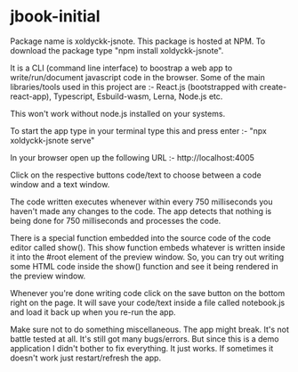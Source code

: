 # jbook-initial
Package name is xoldyckk-jsnote. This package is hosted at NPM. To download the package type "npm install xoldyckk-jsnote".

It is a CLI (command line interface) to boostrap a web app to write/run/document javascript code in the browser.
Some of the main libraries/tools used in this project are :- React.js (bootstrapped with create-react-app), Typescript, Esbuild-wasm, Lerna, Node.js etc.

This won't work without node.js installed on your systems.

To start the app type in your terminal type this and press enter :- "npx xoldyckk-jsnote serve"

In your browser open up the following URL :- http://localhost:4005

Click on the respective buttons code/text to choose between a code window and a text window.

The code written executes whenever within every 750 milliseconds you haven't made any changes to the code.
The app detects that nothing is being done for 750 milliseconds and processes the code.

There is a special function embedded into the source code of the code editor called show().
This show function embeds whatever is written inside it into the #root element of the preview window.
So, you can try out writing some HTML code inside the show() function and see it being rendered in the preview window.

Whenever you're done writing code click on the save button on the bottom right on the page.
It will save your code/text inside a file called notebook.js and load it back up when you re-run the app.

Make sure not to do something miscellaneous. The app might break. It's not battle tested at all. It's still got many bugs/errors.
But since this is a demo application I didn't bother to fix everything. It just works.
If sometimes it doesn't work just restart/refresh the app.
